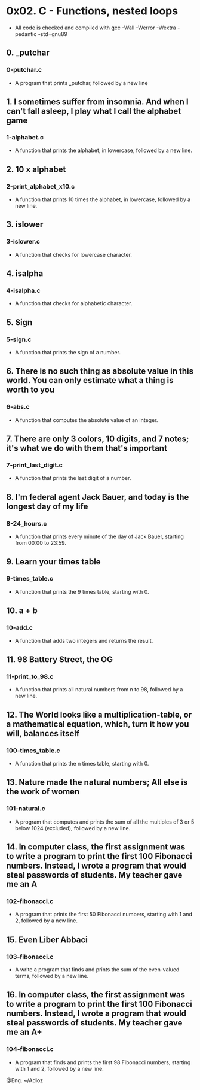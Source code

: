 # 0x02. C - Functions, nested loops

* All code is checked and compiled with gcc -Wall -Werror -Wextra -pedantic -std=gnu89

## 0. _putchar

### 0-putchar.c

* A program that prints _putchar, followed by a new line

## 1. I sometimes suffer from insomnia. And when I can't fall asleep, I play what I call the alphabet game

### 1-alphabet.c

* A function that prints the alphabet, in lowercase, followed by a new line.

## 2. 10 x alphabet

### 2-print_alphabet_x10.c

* A function that prints 10 times the alphabet, in lowercase, followed by a new line.

## 3. islower

### 3-islower.c

* A function that checks for lowercase character.

## 4. isalpha

### 4-isalpha.c

* A function that checks for alphabetic character.

## 5. Sign

### 5-sign.c

* A function that prints the sign of a number.

## 6. There is no such thing as absolute value in this world. You can only estimate what a thing is worth to you

### 6-abs.c

* A function that computes the absolute value of an integer.

## 7. There are only 3 colors, 10 digits, and 7 notes; it's what we do with them that's important

### 7-print_last_digit.c

* A function that prints the last digit of a number.

## 8. I'm federal agent Jack Bauer, and today is the longest day of my life

### 8-24_hours.c

* A function that prints every minute of the day of Jack Bauer, starting from 00:00 to 23:59.

## 9. Learn your times table

### 9-times_table.c

* A function that prints the 9 times table, starting with 0.

## 10. a + b

### 10-add.c

* A function that adds two integers and returns the result.

## 11. 98 Battery Street, the OG

### 11-print_to_98.c

* A function that prints all natural numbers from n to 98, followed by a new line.

## 12. The World looks like a multiplication-table, or a mathematical equation, which, turn it how you will, balances itself

### 100-times_table.c

* A function that prints the n times table, starting with 0.

## 13. Nature made the natural numbers; All else is the work of women

### 101-natural.c

* A  program that computes and prints the sum of all the multiples of 3 or 5 below 1024 (excluded), followed by a new line.

## 14. In computer class, the first assignment was to write a program to print the first 100 Fibonacci numbers. Instead, I wrote a program that would steal passwords of students. My teacher gave me an A

### 102-fibonacci.c

* A program that prints the first 50 Fibonacci numbers, starting with 1 and 2, followed by a new line.

## 15. Even Liber Abbaci

### 103-fibonacci.c

* A write a program that finds and prints the sum of the even-valued terms, followed by a new line.

## 16. In computer class, the first assignment was to write a program to print the first 100 Fibonacci numbers. Instead, I wrote a program that would steal passwords of students. My teacher gave me an A+

### 104-fibonacci.c

* A program that finds and prints the first 98 Fibonacci numbers, starting with 1 and 2, followed by a new line.

@Eng. ~/Adioz
